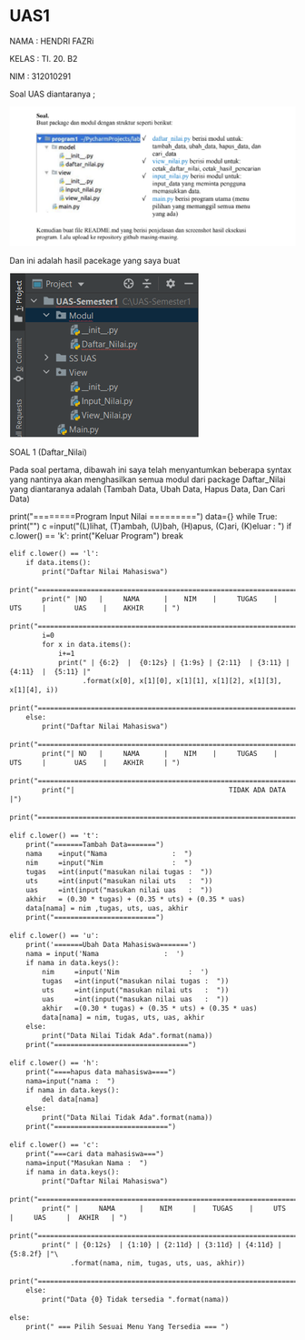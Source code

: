 # UAS1

NAMA : HENDRI FAZRi

KELAS : TI. 20. B2

NIM : 312010291

Soal UAS diantaranya ;

![screen 1](/gambar/screen1.png)

Dan ini adalah hasil pacekage yang saya buat

![screen 2](/gambar/screen2.png)

SOAL 1 (Daftar_Nilai)

Pada soal pertama, dibawah ini saya telah menyantumkan beberapa syntax yang nantinya akan menghasilkan semua
modul dari package Daftar_Nilai yang diantaranya adalah (Tambah Data, Ubah Data, Hapus Data, Dan Cari Data)

print("========Program Input Nilai =========")
data={}
while True:
    print("")
    c =input("(L)lihat, (T)ambah, (U)bah, (H)apus, (C)ari, (K)eluar : ")
    if c.lower() == 'k':
        print("Keluar Program")
        break

    elif c.lower() == 'l':
        if data.items():
            print("Daftar Nilai Mahasiswa")
            print("================================================================================================")
            print(" |NO   |     NAMA      |    NIM    |     TUGAS    |     UTS     |       UAS    |    AKHIR     | ")
            print("================================================================================================")
            i=0
            for x in data.items():
                i+=1
                print(" | {6:2}  |  {0:12s} | {1:9s} | {2:11}  | {3:11} | {4:11}  |  {5:11} |"
                      .format(x[0], x[1][0], x[1][1], x[1][2], x[1][3], x[1][4], i))
                print("================================================================================================")
        else:
            print("Daftar Nilai Mahasiswa")
            print("================================================================================================")
            print("| NO   |     NAMA      |    NIM    |     TUGAS    |     UTS     |       UAS    |    AKHIR     | ")
            print("================================================================================================")
            print("|                                      TIDAK ADA DATA                                         |")
            print("================================================================================================")

    elif c.lower() == 't':
        print("=======Tambah Data=======")
        nama    =input("Nama                :  ")
        nim     =input("Nim                 :  ")
        tugas   =int(input("masukan nilai tugas :  "))
        uts     =int(input("masukan nilai uts   :  "))
        uas     =int(input("masukan nilai uas   :  "))
        akhir   = (0.30 * tugas) + (0.35 * uts) + (0.35 * uas)
        data[nama] = nim ,tugas, uts, uas, akhir
        print("=========================")

    elif c.lower() == 'u':
        print('=======Ubah Data Mahasiswa=======')
        nama = input('Nama                :  ')
        if nama in data.keys():
            nim     =input('Nim                 :  ')
            tugas   =int(input("masukan nilai tugas :  "))
            uts     =int(input("masukan nilai uts   :  "))
            uas     =int(input("masukan nilai uas   :  "))
            akhir   =(0.30 * tugas) + (0.35 * uts) + (0.35 * uas)
            data[nama] = nim, tugas, uts, uas, akhir
        else:
            print("Data Nilai Tidak Ada".format(nama))
        print("=================================")

    elif c.lower() == 'h':
        print("====hapus data mahasiswa====")
        nama=input("nama :  ")
        if nama in data.keys():
            del data[nama]
        else:
            print("Data Nilai Tidak Ada".format(nama))
        print("============================")

    elif c.lower() == 'c':
        print("===cari data mahasiswa===")
        nama=input("Masukan Nama :  ")
        if nama in data.keys():
            print("Daftar Nilai Mahasiswa")
            print("======================================================================================")
            print(" |     NAMA      |    NIM     |    TUGAS    |     UTS     |     UAS     |  AKHIR   | ")
            print("======================================================================================")
            print(" | {0:12s}  | {1:10} | {2:11d} | {3:11d} | {4:11d} | {5:8.2f} |"\
                   .format(nama, nim, tugas, uts, uas, akhir))
            print("======================================================================================")
        else:
            print("Data {0} Tidak tersedia ".format(nama))

    else:
        print(" === Pilih Sesuai Menu Yang Tersedia === ")
